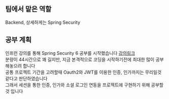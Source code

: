## 팀에서 맡은 역할

Backend, 상세하게는 Spring Security

## 공부 계획

인프런 강의를 통해 Spring Security 6 공부를 시작했습니다
[강의링크](https://www.inflearn.com/course/%EC%8A%A4%ED%94%84%EB%A7%81-%EC%8B%9C%ED%81%90%EB%A6%AC%ED%8B%B0-%EC%99%84%EC%A0%84%EC%A0%95%EB%B3%B5/dashboard)<br>
분량이 44시간으로 꽤 길지만, 지금 본격적으로 코딩을 시작하기전에 최대한 많이 공부해놓으려 합니다<br>
공통 프로젝트 기간을 고려할때 Oauth2와 JWT를 이용한 인증, 인가까지는 무리일것 같다고 판단하였습니다<br>
그래서 세션을 통한 인증, 인가와 소셜 로그인 연동을 프로젝트에 구현하기 위해 공부할 것 입니다<br>
